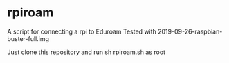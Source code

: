 # rpiroam
A script for connecting a rpi to Eduroam
Tested with 2019-09-26-raspbian-buster-full.img

Just clone this repository and run sh rpiroam.sh as root
